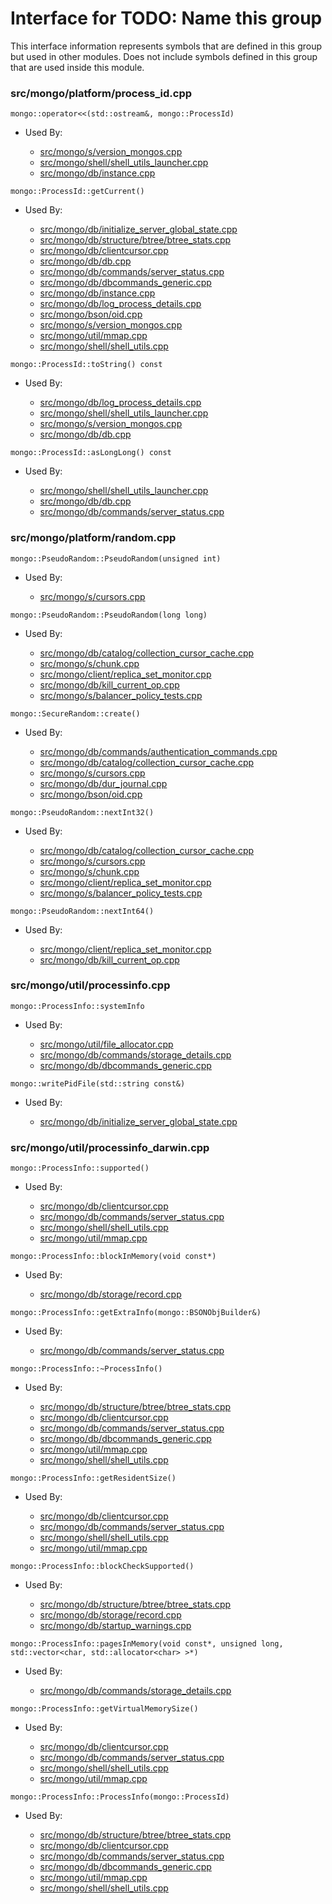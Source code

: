 
# Interface for TODO: Name this group
This interface information represents symbols that are defined in this group but used in other modules.  Does not include symbols defined in this group that are used inside this module.

### src/mongo/platform/process\_id.cpp

<div></div>

    mongo::operator<<(std::ostream&, mongo::ProcessId)

- Used By:

    - [src/mongo/s/version\_mongos.cpp](../../../../process\_management/build\_information)
    - [src/mongo/shell/shell\_utils\_launcher.cpp](../../../../mongo\_shell/mongo\_shell)
    - [src/mongo/db/instance.cpp](../../../../storage/storage\_layer\_structure)

<div></div>

    mongo::ProcessId::getCurrent()

- Used By:

    - [src/mongo/db/initialize\_server\_global\_state.cpp](../../../../process\_management/startup\_initialization)
    - [src/mongo/db/structure/btree/btree\_stats.cpp](../../../../storage/storage\_layer\_structure)
    - [src/mongo/db/clientcursor.cpp](../../../../queries/client\_and\_operation\_tracking)
    - [src/mongo/db/db.cpp](../../../../process\_management/mongos\_and\_mongod\_mains)
    - [src/mongo/db/commands/server\_status.cpp](../../../../queries/database\_commands)
    - [src/mongo/db/dbcommands\_generic.cpp](../../../../queries/database\_commands)
    - [src/mongo/db/instance.cpp](../../../../storage/storage\_layer\_structure)
    - [src/mongo/db/log\_process\_details.cpp](../../../../process\_management/logging\_system)
    - [src/mongo/bson/oid.cpp](../../../../bson/bson)
    - [src/mongo/s/version\_mongos.cpp](../../../../process\_management/build\_information)
    - [src/mongo/util/mmap.cpp](../../../../storage/mmap)
    - [src/mongo/shell/shell\_utils.cpp](../../../../mongo\_shell/mongo\_shell)

<div></div>

    mongo::ProcessId::toString() const

- Used By:

    - [src/mongo/db/log\_process\_details.cpp](../../../../process\_management/logging\_system)
    - [src/mongo/shell/shell\_utils\_launcher.cpp](../../../../mongo\_shell/mongo\_shell)
    - [src/mongo/s/version\_mongos.cpp](../../../../process\_management/build\_information)
    - [src/mongo/db/db.cpp](../../../../process\_management/mongos\_and\_mongod\_mains)

<div></div>

    mongo::ProcessId::asLongLong() const

- Used By:

    - [src/mongo/shell/shell\_utils\_launcher.cpp](../../../../mongo\_shell/mongo\_shell)
    - [src/mongo/db/db.cpp](../../../../process\_management/mongos\_and\_mongod\_mains)
    - [src/mongo/db/commands/server\_status.cpp](../../../../queries/database\_commands)

### src/mongo/platform/random.cpp

<div></div>

    mongo::PseudoRandom::PseudoRandom(unsigned int)

- Used By:

    - [src/mongo/s/cursors.cpp](../../../../sharding/routing)

<div></div>

    mongo::PseudoRandom::PseudoRandom(long long)

- Used By:

    - [src/mongo/db/catalog/collection\_cursor\_cache.cpp](../../../../storage/storage\_layer\_structure)
    - [src/mongo/s/chunk.cpp](../../../../sharding/chunk\_management)
    - [src/mongo/client/replica\_set\_monitor.cpp](../../../../network/cpp\_client\_driver)
    - [src/mongo/db/kill\_current\_op.cpp](../../../../queries/client\_and\_operation\_tracking)
    - [src/mongo/s/balancer\_policy\_tests.cpp](../../../../sharding/balancer)

<div></div>

    mongo::SecureRandom::create()

- Used By:

    - [src/mongo/db/commands/authentication\_commands.cpp](../../../../security/authentication)
    - [src/mongo/db/catalog/collection\_cursor\_cache.cpp](../../../../storage/storage\_layer\_structure)
    - [src/mongo/s/cursors.cpp](../../../../sharding/routing)
    - [src/mongo/db/dur\_journal.cpp](../../../../storage/journaling)
    - [src/mongo/bson/oid.cpp](../../../../bson/bson)

<div></div>

    mongo::PseudoRandom::nextInt32()

- Used By:

    - [src/mongo/db/catalog/collection\_cursor\_cache.cpp](../../../../storage/storage\_layer\_structure)
    - [src/mongo/s/cursors.cpp](../../../../sharding/routing)
    - [src/mongo/s/chunk.cpp](../../../../sharding/chunk\_management)
    - [src/mongo/client/replica\_set\_monitor.cpp](../../../../network/cpp\_client\_driver)
    - [src/mongo/s/balancer\_policy\_tests.cpp](../../../../sharding/balancer)

<div></div>

    mongo::PseudoRandom::nextInt64()

- Used By:

    - [src/mongo/client/replica\_set\_monitor.cpp](../../../../network/cpp\_client\_driver)
    - [src/mongo/db/kill\_current\_op.cpp](../../../../queries/client\_and\_operation\_tracking)

### src/mongo/util/processinfo.cpp

<div></div>

    mongo::ProcessInfo::systemInfo

- Used By:

    - [src/mongo/util/file\_allocator.cpp](../../../../storage/file\_allocation)
    - [src/mongo/db/commands/storage\_details.cpp](../../../../queries/database\_commands)
    - [src/mongo/db/dbcommands\_generic.cpp](../../../../queries/database\_commands)

<div></div>

    mongo::writePidFile(std::string const&)

- Used By:

    - [src/mongo/db/initialize\_server\_global\_state.cpp](../../../../process\_management/startup\_initialization)

### src/mongo/util/processinfo\_darwin.cpp

<div></div>

    mongo::ProcessInfo::supported()

- Used By:

    - [src/mongo/db/clientcursor.cpp](../../../../queries/client\_and\_operation\_tracking)
    - [src/mongo/db/commands/server\_status.cpp](../../../../queries/database\_commands)
    - [src/mongo/shell/shell\_utils.cpp](../../../../mongo\_shell/mongo\_shell)
    - [src/mongo/util/mmap.cpp](../../../../storage/mmap)

<div></div>

    mongo::ProcessInfo::blockInMemory(void const*)

- Used By:

    - [src/mongo/db/storage/record.cpp](../../../../storage/storage\_layer\_structure)

<div></div>

    mongo::ProcessInfo::getExtraInfo(mongo::BSONObjBuilder&)

- Used By:

    - [src/mongo/db/commands/server\_status.cpp](../../../../queries/database\_commands)

<div></div>

    mongo::ProcessInfo::~ProcessInfo()

- Used By:

    - [src/mongo/db/structure/btree/btree\_stats.cpp](../../../../storage/storage\_layer\_structure)
    - [src/mongo/db/clientcursor.cpp](../../../../queries/client\_and\_operation\_tracking)
    - [src/mongo/db/commands/server\_status.cpp](../../../../queries/database\_commands)
    - [src/mongo/db/dbcommands\_generic.cpp](../../../../queries/database\_commands)
    - [src/mongo/util/mmap.cpp](../../../../storage/mmap)
    - [src/mongo/shell/shell\_utils.cpp](../../../../mongo\_shell/mongo\_shell)

<div></div>

    mongo::ProcessInfo::getResidentSize()

- Used By:

    - [src/mongo/db/clientcursor.cpp](../../../../queries/client\_and\_operation\_tracking)
    - [src/mongo/db/commands/server\_status.cpp](../../../../queries/database\_commands)
    - [src/mongo/shell/shell\_utils.cpp](../../../../mongo\_shell/mongo\_shell)
    - [src/mongo/util/mmap.cpp](../../../../storage/mmap)

<div></div>

    mongo::ProcessInfo::blockCheckSupported()

- Used By:

    - [src/mongo/db/structure/btree/btree\_stats.cpp](../../../../storage/storage\_layer\_structure)
    - [src/mongo/db/storage/record.cpp](../../../../storage/storage\_layer\_structure)
    - [src/mongo/db/startup\_warnings.cpp](../../../../process\_management/startup\_initialization)

<div></div>

    mongo::ProcessInfo::pagesInMemory(void const*, unsigned long, std::vector<char, std::allocator<char> >*)

- Used By:

    - [src/mongo/db/commands/storage\_details.cpp](../../../../queries/database\_commands)

<div></div>

    mongo::ProcessInfo::getVirtualMemorySize()

- Used By:

    - [src/mongo/db/clientcursor.cpp](../../../../queries/client\_and\_operation\_tracking)
    - [src/mongo/db/commands/server\_status.cpp](../../../../queries/database\_commands)
    - [src/mongo/shell/shell\_utils.cpp](../../../../mongo\_shell/mongo\_shell)
    - [src/mongo/util/mmap.cpp](../../../../storage/mmap)

<div></div>

    mongo::ProcessInfo::ProcessInfo(mongo::ProcessId)

- Used By:

    - [src/mongo/db/structure/btree/btree\_stats.cpp](../../../../storage/storage\_layer\_structure)
    - [src/mongo/db/clientcursor.cpp](../../../../queries/client\_and\_operation\_tracking)
    - [src/mongo/db/commands/server\_status.cpp](../../../../queries/database\_commands)
    - [src/mongo/db/dbcommands\_generic.cpp](../../../../queries/database\_commands)
    - [src/mongo/util/mmap.cpp](../../../../storage/mmap)
    - [src/mongo/shell/shell\_utils.cpp](../../../../mongo\_shell/mongo\_shell)
